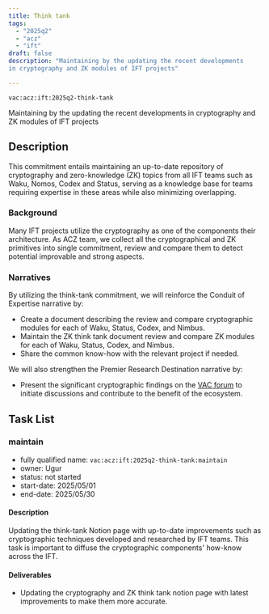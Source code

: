 ```yaml
---
title: Think tank
tags:
  - "2025q2"
  - "acz"
  - "ift"
draft: false
description: "Maintaining by the updating the recent developments 
in cryptography and ZK modules of IFT projects"

---
```


`vac:acz:ift:2025q2-think-tank`

Maintaining by the updating the recent developments in 
cryptography and ZK modules of IFT projects
## Description
This commitment entails maintaining an up-to-date repository 
of cryptography and zero-knowledge (ZK) topics from all IFT teams such as 
Waku, Nomos, Codex and Status, serving as a knowledge base for teams 
requiring expertise in these areas while also minimizing overlapping.

### Background
Many IFT projects utilize the cryptography as one of the components their architecture. 
As ACZ team, we collect all the cryptographical and ZK primitives into single commitment, 
review and compare them to detect potential improvable and strong aspects.

### Narratives
By utilizing the think-tank commitment, 
we will reinforce the Conduit of Expertise narrative by:
* Create a document describing the review and compare cryptographic modules for each of Waku, 
Status, Codex, and Nimbus.
* Maintain the ZK think tank document review and compare ZK modules for each of Waku, 
Status, Codex, and Nimbus.
* Share the common know-how with the relevant project if needed.

We will also strengthen the Premier Research Destination narrative by: 
* Present the significant cryptographic findings on the [VAC forum](https://forum.vac.dev/) 
to initiate discussions and contribute to the benefit of the ecosystem.

## Task List

### maintain

* fully qualified name: `vac:acz:ift:2025q2-think-tank:maintain`
* owner: Ugur
* status: not started
* start-date: 2025/05/01
* end-date: 2025/05/30

#### Description 

Updating the think-tank Notion page with up-to-date improvements such as cryptographic techniques 
developed and researched by IFT teams.
This task is important to diffuse the cryptographic components' how-know across the IFT. 

#### Deliverables 

* Updating the cryptography and ZK think tank notion page with latest improvements to make them more accurate.  
